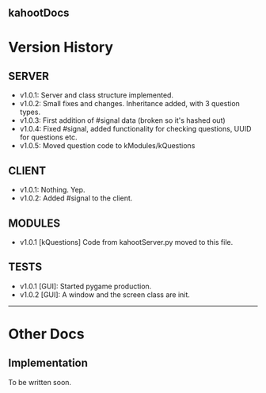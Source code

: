 kahootDocs
-----------

Version History
===============

SERVER
------

- v1.0.1: Server and class structure implemented.
- v1.0.2: Small fixes and changes. Inheritance added, with 3 question types.
- v1.0.3: First addition of #signal data (broken so it's hashed out)
- v1.0.4: Fixed #signal, added functionality for checking questions, UUID for questions etc.
- v1.0.5: Moved question code to kModules/kQuestions

CLIENT
------

- v1.0.1: Nothing. Yep.
- v1.0.2: Added #signal to the client.

MODULES
-------

- v1.0.1 [kQuestions] Code from kahootServer.py moved to this file.

TESTS
-----

- v1.0.1 [GUI]: Started pygame production.
- v1.0.2 [GUI]: A window and the screen class are init.
-----


Other Docs
==========

Implementation
--------------

To be written soon.
